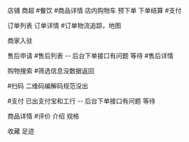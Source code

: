 店铺
商超
#餐饮
#商品详情
店内购物车
预下单
下单结算
#支付

订单列表
订单详情
#订单物流追踪，地图

商家入驻

售后申请
#售后列表       --  后台下单接口有问题 等待
#售后详情


购物搜索
#筛选信息没数据返回

#扫码 二维码编解码规范没出

#支付 已出支付宝和工行        -- 后台下单接口有问题 等待

商品详情
#评价 介绍 规格

收藏 足迹










